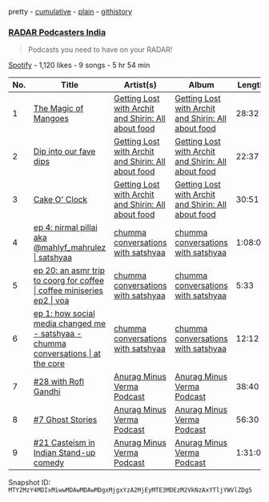 pretty - [cumulative](/playlists/cumulative/37i9dQZF1DWY15miU785iI.md) - [plain](/playlists/plain/37i9dQZF1DWY15miU785iI) - [githistory](https://github.githistory.xyz/mackorone/spotify-playlist-archive/blob/main/playlists/plain/37i9dQZF1DWY15miU785iI)

### [RADAR Podcasters India](https://open.spotify.com/playlist/37i9dQZF1DWY15miU785iI)

> Podcasts you need to have on your RADAR!

[Spotify](https://open.spotify.com/user/spotify) - 1,120 likes - 9 songs - 5 hr 54 min

| No. | Title | Artist(s) | Album | Length |
|---|---|---|---|---|
| 1 | [The Magic of Mangoes](https://open.spotify.com/episode/0P61u9xfCQS20vGP8jMp97) | [Getting Lost with Archit and Shirin: All about food](https://open.spotify.com/show/141wnUHOHSg4kFPcbgt5S1) | [Getting Lost with Archit and Shirin: All about food](https://open.spotify.com/show/141wnUHOHSg4kFPcbgt5S1) | 28:32 |
| 2 | [Dip into our fave dips](https://open.spotify.com/episode/1CUidrdwpWE5yXpKe94UMr) | [Getting Lost with Archit and Shirin: All about food](https://open.spotify.com/show/141wnUHOHSg4kFPcbgt5S1) | [Getting Lost with Archit and Shirin: All about food](https://open.spotify.com/show/141wnUHOHSg4kFPcbgt5S1) | 22:37 |
| 3 | [Cake O' Clock](https://open.spotify.com/episode/3DlWQN3ycmvT6DV7W87ExY) | [Getting Lost with Archit and Shirin: All about food](https://open.spotify.com/show/141wnUHOHSg4kFPcbgt5S1) | [Getting Lost with Archit and Shirin: All about food](https://open.spotify.com/show/141wnUHOHSg4kFPcbgt5S1) | 30:51 |
| 4 | [ep 4: nirmal pillai aka @mahlyf\_mahrulez \| satshyaa](https://open.spotify.com/episode/4UFlemctNoIXYaNtTHDIYM) | [chumma conversations with satshyaa](https://open.spotify.com/show/0CLCDN1PQt0QZU3ZtffaO2) | [chumma conversations with satshyaa](https://open.spotify.com/show/0CLCDN1PQt0QZU3ZtffaO2) | 1:08:04 |
| 5 | [ep 20: an asmr trip to coorg for coffee \| coffee miniseries ep2 \| voa ](https://open.spotify.com/episode/7y7t8usb1eVYLkAwjzbtCN) | [chumma conversations with satshyaa](https://open.spotify.com/show/0CLCDN1PQt0QZU3ZtffaO2) | [chumma conversations with satshyaa](https://open.spotify.com/show/0CLCDN1PQt0QZU3ZtffaO2) | 5:33 |
| 6 | [ep 1: how social media changed me \- satshyaa \- chumma conversations \| at the core](https://open.spotify.com/episode/0cF1LhTkO9J78Y8UqUvA6Q) | [chumma conversations with satshyaa](https://open.spotify.com/show/0CLCDN1PQt0QZU3ZtffaO2) | [chumma conversations with satshyaa](https://open.spotify.com/show/0CLCDN1PQt0QZU3ZtffaO2) | 12:12 |
| 7 | [\#28 with Rofl Gandhi ](https://open.spotify.com/episode/7yxyZGnpj99aHiHuCXbkcN) | [Anurag Minus Verma Podcast ](https://open.spotify.com/show/19bjmIcW7eNKccki8LwO2r) | [Anurag Minus Verma Podcast ](https://open.spotify.com/show/19bjmIcW7eNKccki8LwO2r) | 38:40 |
| 8 | [\#7 Ghost Stories](https://open.spotify.com/episode/6nB4ne6od0Lm1u16Zz6O5r) | [Anurag Minus Verma Podcast ](https://open.spotify.com/show/19bjmIcW7eNKccki8LwO2r) | [Anurag Minus Verma Podcast ](https://open.spotify.com/show/19bjmIcW7eNKccki8LwO2r) | 56:30 |
| 9 | [\#21 Casteism in Indian Stand\-up comedy](https://open.spotify.com/episode/2Hd3NssmftoTO25SmP50Qk) | [Anurag Minus Verma Podcast ](https://open.spotify.com/show/19bjmIcW7eNKccki8LwO2r) | [Anurag Minus Verma Podcast ](https://open.spotify.com/show/19bjmIcW7eNKccki8LwO2r) | 1:31:02 |

Snapshot ID: `MTY2MzY4MDIxMiwwMDAwMDAwMDgxMjgxYzA2MjEyMTE3MDEzM2VkNzAxYTljYWVlZDg5`
